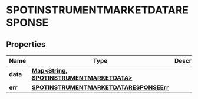 

# SPOTINSTRUMENTMARKETDATARESPONSE


## Properties

Name | Type | Description | Notes
------------ | ------------- | ------------- | -------------
**data** | [**Map&lt;String, SPOTINSTRUMENTMARKETDATA&gt;**](SPOTINSTRUMENTMARKETDATA.md) |  |  [optional]
**err** | [**SPOTINSTRUMENTMARKETDATARESPONSEErr**](SPOTINSTRUMENTMARKETDATARESPONSEErr.md) |  |  [optional]



